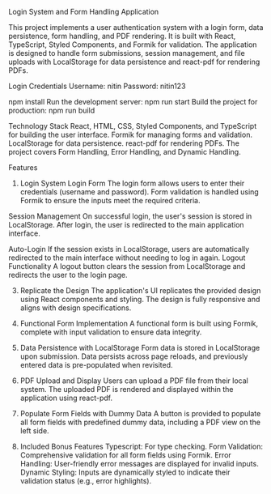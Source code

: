 Login System and Form Handling Application

This project implements a user authentication system with a login form, data persistence, form handling, and PDF rendering. It is built with React, TypeScript, Styled Components, and Formik for validation. The application is designed to handle form submissions, session management, and file uploads with LocalStorage for data persistence and react-pdf for rendering PDFs.

Login Credentials
Username: nitin
Password: nitin123

npm install
Run the development server: 
npm run start
Build the project for production:
npm run build

Technology Stack
React, HTML, CSS, Styled Components, and TypeScript for building the user interface.
Formik for managing forms and validation.
LocalStorage for data persistence.
react-pdf for rendering PDFs.
The project covers Form Handling, Error Handling, and Dynamic Handling.

Features
1. Login System
Login Form
The login form allows users to enter their credentials (username and password).
Form validation is handled using Formik to ensure the inputs meet the required criteria.

Session Management
On successful login, the user's session is stored in LocalStorage.
After login, the user is redirected to the main application interface.

Auto-Login
If the session exists in LocalStorage, users are automatically redirected to the main interface without needing to log in again.
Logout Functionality
A logout button clears the session from LocalStorage and redirects the user to the login page.

3. Replicate the Design
The application's UI replicates the provided design using React components and styling.
The design is fully responsive and aligns with design specifications.

5. Functional Form Implementation
A functional form is built using Formik, complete with input validation to ensure data integrity.

7. Data Persistence with LocalStorage
Form data is stored in LocalStorage upon submission.
Data persists across page reloads, and previously entered data is pre-populated when revisited.

9. PDF Upload and Display
Users can upload a PDF file from their local system.
The uploaded PDF is rendered and displayed within the application using react-pdf.

11. Populate Form Fields with Dummy Data
A button is provided to populate all form fields with predefined dummy data, including a PDF view on the left side.

12. Included Bonus Features
Typescript: For type checking.
Form Validation: Comprehensive validation for all form fields using Formik.
Error Handling: User-friendly error messages are displayed for invalid inputs.
Dynamic Styling: Inputs are dynamically styled to indicate their validation status (e.g., error highlights).
